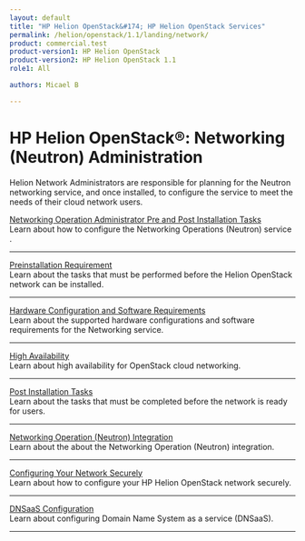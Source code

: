 ```yaml
---
layout: default
title: "HP Helion OpenStack&#174; HP Helion OpenStack Services"
permalink: /helion/openstack/1.1/landing/network/
product: commercial.test
product-version1: HP Helion OpenStack
product-version2: HP Helion OpenStack 1.1
role1: All

authors: Micael B

---
```

<!--UNDER REVISION-->

<script>

function PageRefresh {
onLoad="window.refresh"
}

PageRefresh();

</script>

<!--
<p style="font-size: small;"> <a href="/helion/openstack/1.1/3rd-party-license-agreements/">&#9664; PREV</a> | <a href="/helion/openstack/1.1/">&#9650; UP</a> | NEXT &#9654; </p>
-->

# HP Helion OpenStack&#174;: Networking (Neutron) Administration

Helion Network Administrators are responsible for planning for the Neutron networking service, and once installed, to configure the service to meet the needs of their cloud network users.

[Networking Operation Administrator Pre and Post Installation Tasks](/helion/openstack/1.1/services/neutron/installation/intro/)
<br>Learn about how to configure the Networking Operations (Neutron) service .
<hr>

[Preinstallation Requirement](/helion/openstack/1.1/services/neutron/pre/installation/)
<br>Learn about the tasks that must be performed before the Helion OpenStack network can be installed.
<hr>

[Hardware Configuration and Software Requirements](/helion/openstack/1.1/services/neutron/pre/installation/hardware-software/)
<br>Learn about the supported hardware configurations and software requirements for the Networking service.
<hr>

[High Availability](/helion/openstack/1.1/services/neutron/pre/installation/high-availability/)
<br>Learn about high availability for OpenStack cloud networking.
<hr>

[Post Installation Tasks](/helion/openstack/1.1/services/neutron/post/installation/)
<br>Learn about the tasks that must be completed before the network is ready for users.
<hr>

[Networking Operation (Neutron) Integration](/helion/openstack/1.1/services/neutron/post/installation/neutron-integration/)
<br>Learn about the about the Networking Operation (Neutron) integration.
<hr>

[Configuring Your Network Securely](/helion/openstack/1.1/services/neutron/post/installation/configure-network-securely/)
<br>Learn about how to configure your HP Helion OpenStack network securely.
<hr>

[DNSaaS Configuration](/helion/openstack/1.1/services/neutron/post/installation/configure-dnsaas/)
<br>Learn about configuring Domain Name System as a service (DNSaaS).
<hr>

